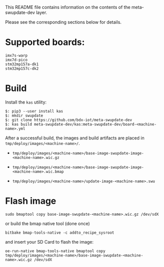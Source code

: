 This README file contains information on the contents of the meta-swupdate-dev layer.

Please see the corresponding sections below for details.

Supported boards:
========

```
imx7s-warp
imx7d-pico
stm32mp157a-dk1
stm32mp157c-dk2
```

Build
============
Install the `kas` utility:

```
$: pip3 --user install kas
$: mkdir swupdate
$: git clone https://github.com/bdx-iot/meta-swupdate-dev
$: kas build meta-swupdate-dev/kas:meta-swupdate-dev/board-<machine-name>.yml
```
After a successful build, the images and build artifacts are placed in `tmp/deploy/images/<machine-name>/`.

* `tmp/deploy/images/<machine-name>/base-image-swupdate-image-<machine-name>.wic.gz`

* `tmp/deploy/images/<machine-name>/base-image-swupdate-image-<machine-name>.wic.bmap`

* `tmp/deploy/images/<machine-name>/update-image-<machine-name>.swu`

Flash image
========
```
sudo bmaptool copy base-image-swupdate-<machine-name>.wic.gz /dev/sdX
```

or build the bmap native tool (done once)

```
bitbake bmap-tools-native -c addto_recipe_sysroot
```

and insert your SD Card to flash the image:

```
oe-run-native bmap-tools-native bmaptool copy tmp/deploy/images/<machine-name>/base-image-swupdate-<machine-name>.wic.gz /dev/sdX
```
